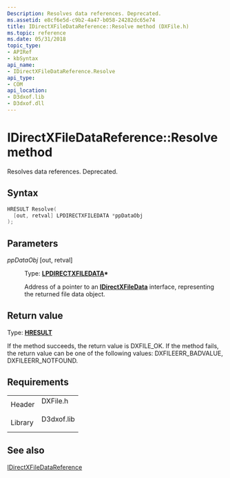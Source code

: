 ```yaml
---
Description: Resolves data references. Deprecated.
ms.assetid: e8cf6e5d-c9b2-4a47-b058-24282dc65e74
title: IDirectXFileDataReference::Resolve method (DXFile.h)
ms.topic: reference
ms.date: 05/31/2018
topic_type: 
- APIRef
- kbSyntax
api_name: 
- IDirectXFileDataReference.Resolve
api_type: 
- COM
api_location: 
- D3dxof.lib
- D3dxof.dll
---
```


# IDirectXFileDataReference::Resolve method

Resolves data references. Deprecated.

## Syntax


```C++
HRESULT Resolve(
  [out, retval] LPDIRECTXFILEDATA *ppDataObj
);
```



## Parameters

<dl> <dt>

*ppDataObj* \[out, retval\]
</dt> <dd>

Type: **[**LPDIRECTXFILEDATA**](idirectxfiledata.md)\***

Address of a pointer to an [**IDirectXFileData**](idirectxfiledata.md) interface, representing the returned file data object.

</dd> </dl>

## Return value

Type: **[**HRESULT**](https://msdn.microsoft.com/library/Bb401631(v=MSDN.10).aspx)**

If the method succeeds, the return value is DXFILE\_OK. If the method fails, the return value can be one of the following values: DXFILEERR\_BADVALUE, DXFILEERR\_NOTFOUND.

## Requirements



|                    |                                                                                       |
|--------------------|---------------------------------------------------------------------------------------|
| Header<br/>  | <dl> <dt>DXFile.h</dt> </dl>   |
| Library<br/> | <dl> <dt>D3dxof.lib</dt> </dl> |



## See also

<dl> <dt>

[IDirectXFileDataReference](idirectxfiledatareference.md)
</dt> </dl>

 

 




